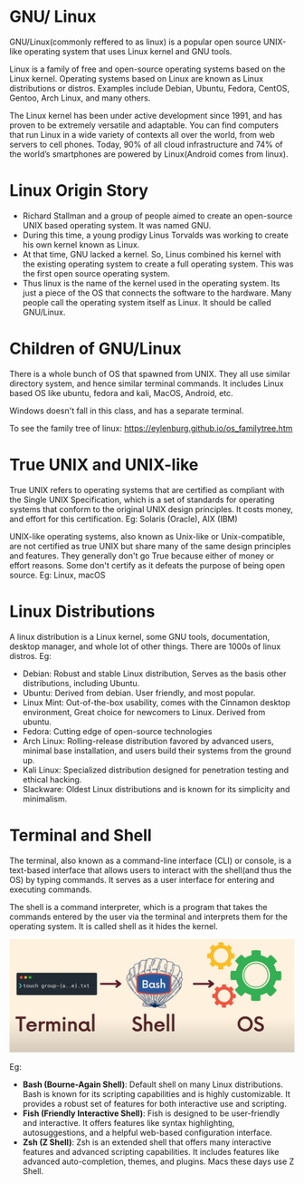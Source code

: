 # GNU/ Linux

GNU/Linux(commonly reffered to as linux) is a popular open source UNIX-like operating system that uses Linux kernel and GNU tools.

Linux is a family of free and open-source operating systems based on the Linux kernel. Operating systems based on Linux are known as Linux distributions or distros. Examples include Debian, Ubuntu, Fedora, CentOS, Gentoo, Arch Linux, and many others.

The Linux kernel has been under active development since 1991, and has proven to be extremely versatile and adaptable. You can find computers that run Linux in a wide variety of contexts all over the world, from web servers to cell phones. Today, 90% of all cloud infrastructure and 74% of the world’s smartphones are powered by Linux(Android comes from linux).

# Linux Origin Story

- Richard Stallman and a group of people aimed to create an open-source UNIX based operating system. It was named GNU.
- During this time, a young prodigy Linus Torvalds was working to create his own kernel known as Linux.
- At that time, GNU lacked a kernel. So, Linus combined his kernel with the existing operating system to create a full operating system. This was the first open source operating system.
- Thus linux is the name of the kernel used in the operating system. Its just a piece of the OS that connects the software to the hardware. Many people call the operating system itself as Linux. It should be called GNU/Linux.

# Children of GNU/Linux

There is a whole bunch of OS that spawned from UNIX. They all use similar directory system, and hence similar terminal commands.
It includes Linux based OS like ubuntu, fedora and kali, MacOS, Android, etc.

Windows doesn't fall in this class, and has a separate terminal.

To see the family tree of linux: https://eylenburg.github.io/os_familytree.htm

# True UNIX and UNIX-like

True UNIX refers to operating systems that are certified as compliant with the Single UNIX Specification, which is a set of standards for operating systems that conform to the original UNIX design principles. It costs money, and effort for this certification.
Eg: Solaris (Oracle), AIX (IBM)

UNIX-like operating systems, also known as Unix-like or Unix-compatible, are not certified as true UNIX but share many of the same design principles and features. They generally don't go True because either of money or effort reasons. Some don't certify as it defeats the purpose of being open source.
Eg: Linux, macOS

# Linux Distributions

A linux distribution is a Linux kernel, some GNU tools, documentation, desktop manager, and whole lot of other things. There are 1000s of linux distros.
Eg:

- Debian: Robust and stable Linux distribution, Serves as the basis other distributions, including Ubuntu.
- Ubuntu: Derived from debian. User friendly, and most popular.
- Linux Mint: Out-of-the-box usability, comes with the Cinnamon desktop environment, Great choice for newcomers to Linux. Derived from ubuntu.
- Fedora: Cutting edge of open-source technologies
- Arch Linux: Rolling-release distribution favored by advanced users, minimal base installation, and users build their systems from the ground up.
- Kali Linux: Specialized distribution designed for penetration testing and ethical hacking.
- Slackware: Oldest Linux distributions and is known for its simplicity and minimalism.

# Terminal and Shell

The terminal, also known as a command-line interface (CLI) or console, is a text-based interface that allows users to interact with the shell(and thus the OS) by typing commands. It serves as a user interface for entering and executing commands.

The shell is a command interpreter, which is a program that takes the commands entered by the user via the terminal and interprets them for the operating system. It is called shell as it hides the kernel.

![Alt text](<Screenshot from 2023-10-31 10-37-49.png>)

Eg:

- **Bash (Bourne-Again Shell)**: Default shell on many Linux distributions. Bash is known for its scripting capabilities and is highly customizable. It provides a robust set of features for both interactive use and scripting.
- **Fish (Friendly Interactive Shell)**: Fish is designed to be user-friendly and interactive. It offers features like syntax highlighting, autosuggestions, and a helpful web-based configuration interface.
- **Zsh (Z Shell)**: Zsh is an extended shell that offers many interactive features and advanced scripting capabilities. It includes features like advanced auto-completion, themes, and plugins. Macs these days use Z Shell.
